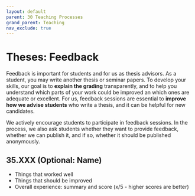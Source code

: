 ```yaml
---
layout: default
parent: 30 Teaching Processes
grand_parent: Teaching
nav_exclude: true
---
```


# Theses: Feedback

Feedback is important for students and for us as thesis advisors.
As a student, you may write another thesis or seminar papers. To develop your skills, our goal is to **explain the grading** transparently, and to help you understand which parts of your work could be improved an which ones are adequate or excellent.
For us, feedback sessions are essential to **improve how we advise students** who write a thesis, and it can be helpful for new candidates. 

We actively encourage students to participate in feedback sessions. In the process, we also ask students whether they want to provide feedback, whether we can publish it, and if so, whether it should be published anonymously. 

## 35.XXX (Optional: Name)

- Things that worked well
- Things that should be improved
- Overall experience: summary and score (x/5 - higher scores are better)
<!-- Optional comment afterwards: Thesis advisor comment: We improved XY -->
